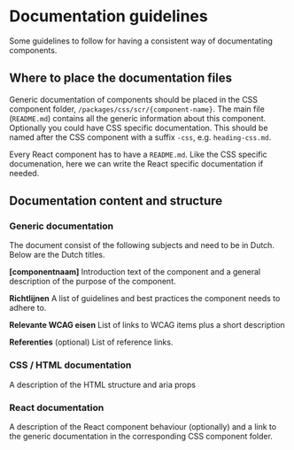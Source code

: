 # Documentation guidelines

Some guidelines to follow for having a consistent way of documentating components.

## Where to place the documentation files

Generic documentation of components should be placed in the CSS component folder, `/packages/css/scr/{component-name}`. The main file (`README.md`) contains all the generic information about this component.
Optionally you could have CSS specific documentation. This should be named after the CSS component with a suffix `-css`, e.g. `heading-css.md`.

Every React component has to have a `README.md`. Like the CSS specific documenation, here we can write the React specific documentation if needed.

## Documentation content and structure

### Generic documentation

The document consist of the following subjects and need to be in Dutch. Below are the Dutch titles.

**[componentnaam]**
Introduction text of the component and a general description of the purpose of the component.

**Richtlijnen**
A list of guidelines and best practices the component needs to adhere to.

**Relevante WCAG eisen**
List of links to WCAG items plus a short description

**Referenties** (optional)
List of reference links.

### CSS / HTML documentation

A description of the HTML structure and aria props

### React documentation

A description of the React component behaviour (optionally) and a link to the generic documentation in the corresponding CSS component folder.

